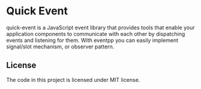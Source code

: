 # Quick Event

quick-event is a JavaScript event library that provides tools that enable your application components to communicate with each other by dispatching events and listening for them. With eventpp you can easily implement signal/slot mechanism, or observer pattern.

## License

The code in this project is licensed under MIT license.
